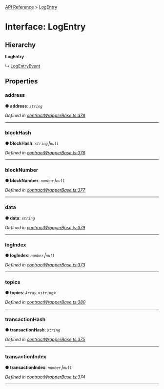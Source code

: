 [API Reference](../README.md) > [LogEntry](../interfaces/LogEntry.md)



# Interface: LogEntry

## Hierarchy

**LogEntry**

↳  [LogEntryEvent](LogEntryEvent.md)









## Properties
<a id="address"></a>

###  address

**●  address**:  *`string`* 

*Defined in [contractWrapperBase.ts:378](https://github.com/daostack/arc.js/blob/42de6847/lib/contractWrapperBase.ts#L378)*





___

<a id="blockHash"></a>

###  blockHash

**●  blockHash**:  *`string`⎮`null`* 

*Defined in [contractWrapperBase.ts:376](https://github.com/daostack/arc.js/blob/42de6847/lib/contractWrapperBase.ts#L376)*





___

<a id="blockNumber"></a>

###  blockNumber

**●  blockNumber**:  *`number`⎮`null`* 

*Defined in [contractWrapperBase.ts:377](https://github.com/daostack/arc.js/blob/42de6847/lib/contractWrapperBase.ts#L377)*





___

<a id="data"></a>

###  data

**●  data**:  *`string`* 

*Defined in [contractWrapperBase.ts:379](https://github.com/daostack/arc.js/blob/42de6847/lib/contractWrapperBase.ts#L379)*





___

<a id="logIndex"></a>

###  logIndex

**●  logIndex**:  *`number`⎮`null`* 

*Defined in [contractWrapperBase.ts:373](https://github.com/daostack/arc.js/blob/42de6847/lib/contractWrapperBase.ts#L373)*





___

<a id="topics"></a>

###  topics

**●  topics**:  *`Array`.<`string`>* 

*Defined in [contractWrapperBase.ts:380](https://github.com/daostack/arc.js/blob/42de6847/lib/contractWrapperBase.ts#L380)*





___

<a id="transactionHash"></a>

###  transactionHash

**●  transactionHash**:  *`string`* 

*Defined in [contractWrapperBase.ts:375](https://github.com/daostack/arc.js/blob/42de6847/lib/contractWrapperBase.ts#L375)*





___

<a id="transactionIndex"></a>

###  transactionIndex

**●  transactionIndex**:  *`number`⎮`null`* 

*Defined in [contractWrapperBase.ts:374](https://github.com/daostack/arc.js/blob/42de6847/lib/contractWrapperBase.ts#L374)*





___


